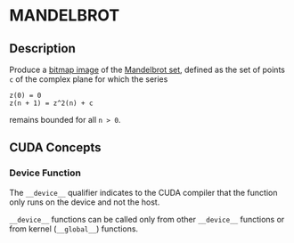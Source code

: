 # MANDELBROT

## Description

Produce a [bitmap image](https://en.wikipedia.org/wiki/Netpbm#File_formats) of the [Mandelbrot set](https://en.wikipedia.org/wiki/Mandelbrot_set), defined as the set of points `c` of the complex plane for which the series

```text
z(0) = 0
z(n + 1) = z^2(n) + c
```

remains bounded for all `n > 0`.

## CUDA Concepts

### Device Function

The `__device__` qualifier indicates to the CUDA compiler that the function only runs on the device and not the host.

`__device__` functions can be called only from other `__device__` functions or from kernel (`__global__`) functions.
